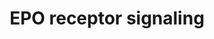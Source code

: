 ---
annotations:
- type: Pathway Ontology
  value: erythropoietin signaling pathway
authors:
- MaintBot
- Thomas
- Christine Chichester
- Mkutmon
- Eweitz
description: 'The erythropoietin receptor is a 66 kDa peptide and is a member of the
  cytokine receptor family. The receptor is tyrosine phosphorylated upon binding by
  erythropoietin and associates with and activates the tyrosine kinase, JAK2, which
  activates different intracellular pathways including: Ras/MAP kinase, phosphatidylinositol
  3-kinase and STAT transcription factors. The stimulated erythropoietin receptor
  appears to have a role in erythroid cell survival. Defects in the erythropoietin
  receptor may produce erythroleukemia and familial erythrocytosis. ''''Source: [[wikipedia:Erythropoietin_receptor|Wikipedia]]''''  This
  pathway is based on ScienceSlides.'
last-edited: 2021-05-16
organisms:
- Rattus norvegicus
redirect_from:
- /index.php/Pathway:WP1284
- /instance/WP1284
schema-jsonld:
- '@context': https://schema.org/
  '@id': https://wikipathways.github.io/pathways/WP1284.html
  '@type': Dataset
  creator:
    '@type': Organization
    name: WikiPathways
  description: 'The erythropoietin receptor is a 66 kDa peptide and is a member of
    the cytokine receptor family. The receptor is tyrosine phosphorylated upon binding
    by erythropoietin and associates with and activates the tyrosine kinase, JAK2,
    which activates different intracellular pathways including: Ras/MAP kinase, phosphatidylinositol
    3-kinase and STAT transcription factors. The stimulated erythropoietin receptor
    appears to have a role in erythroid cell survival. Defects in the erythropoietin
    receptor may produce erythroleukemia and familial erythrocytosis. ''''Source:
    [[wikipedia:Erythropoietin_receptor|Wikipedia]]''''  This pathway is based on
    ScienceSlides.'
  keywords:
  - Cish
  - Epo
  - Rasa1
  - Stat5b
  - Ptprc
  - Socs1
  - Src
  - Epor
  - Map2k2
  - Map2k1
  - Stat3
  - Pik3cg
  - Pdk1
  - Irs1
  - Stat1
  - Raf1
  - Jak2
  - Irs2
  - Mapk3
  - Shc1
  - Grb2
  - Akt1
  - Mapk1
  - Stat5a
  - Ptpru
  - Sos1
  license: CC0
  name: EPO receptor signaling
seo: CreativeWork
title: EPO receptor signaling
wpid: WP1284
---